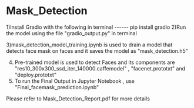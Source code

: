# Mask_Detection

1)Install Gradio with the following in terminal
------  pip install gradio
2)Run the model using the file "gradio_output.py" in terminal

3)mask_detection_model_training.ipynb is used to drain a model that detects face mask on faces and it saves the model as "mask_detection.h5"

4) Pre-trained model is used to detect Faces and its components are "res10_300x300_ssd_iter_140000.caffemodel" , "facenet.prototxt" and "deploy.prototxt"
5) To run the Final Output in Jupyter Notebook , use "Final_facemask_prediction.ipynb"



Please refer to Mask_Detection_Report.pdf for more details
